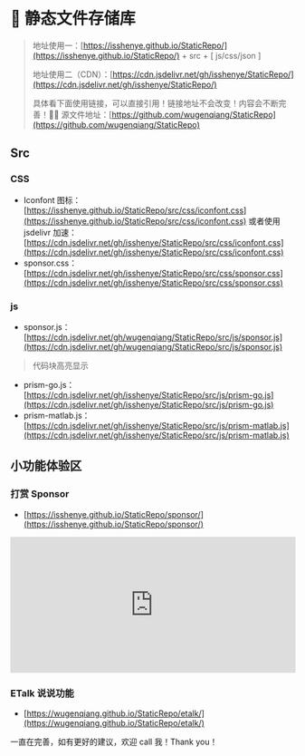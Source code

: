# 👒 静态文件存储库
> 地址使用一：[https://isshenye.github.io/StaticRepo/](https://isshenye.github.io/StaticRepo/) + src + [ js/css/json ] 
>
> 地址使用二（CDN）：[https://cdn.jsdelivr.net/gh/isshenye/StaticRepo/](https://cdn.jsdelivr.net/gh/isshenye/StaticRepo/)
>
> 具体看下面使用链接，可以直接引用！链接地址不会改变！内容会不断完善！🎉🎉 源文件地址：[https://github.com/wugenqiang/StaticRepo](https://github.com/wugenqiang/StaticRepo)

## Src
### CSS
* Iconfont 图标：[https://isshenye.github.io/StaticRepo/src/css/iconfont.css](https://isshenye.github.io/StaticRepo/src/css/iconfont.css) 或者使用 jsdelivr 加速： [https://cdn.jsdelivr.net/gh/isshenye/StaticRepo/src/css/iconfont.css](https://cdn.jsdelivr.net/gh/isshenye/StaticRepo/src/css/iconfont.css)
* sponsor.css：[https://cdn.jsdelivr.net/gh/isshenye/StaticRepo/src/css/sponsor.css](https://cdn.jsdelivr.net/gh/isshenye/StaticRepo/src/css/sponsor.css)

### js

* sponsor.js：[https://cdn.jsdelivr.net/gh/wugenqiang/StaticRepo/src/js/sponsor.js](https://cdn.jsdelivr.net/gh/wugenqiang/StaticRepo/src/js/sponsor.js)

> 代码块高亮显示
* prism-go.js：[https://cdn.jsdelivr.net/gh/isshenye/StaticRepo/src/js/prism-go.js](https://cdn.jsdelivr.net/gh/isshenye/StaticRepo/src/js/prism-go.js)
* prism-matlab.js：[https://cdn.jsdelivr.net/gh/isshenye/StaticRepo/src/js/prism-matlab.js](https://cdn.jsdelivr.net/gh/isshenye/StaticRepo/src/js/prism-matlab.js)

## 小功能体验区

### 打赏 Sponsor

* [https://isshenye.github.io/StaticRepo/sponsor/](https://isshenye.github.io/StaticRepo/sponsor/)

<iframe src="https://isshenye.github.io/StaticRepo/sponsor/" style="overflow-x:hidden;overflow-y:hidden; border:0xp none #fff; min-height:240px; width:100%;"  frameborder="0" scrolling="no"></iframe>

### ETalk 说说功能

* [https://wugenqiang.github.io/StaticRepo/etalk/](https://wugenqiang.github.io/StaticRepo/etalk/)

一直在完善，如有更好的建议，欢迎 call 我！Thank you！
